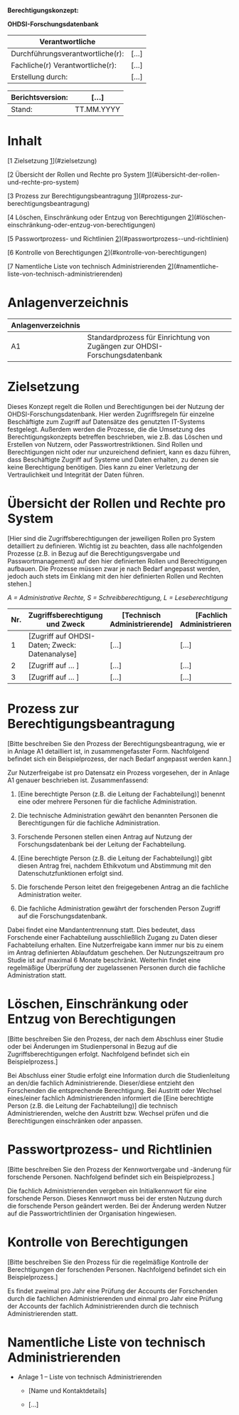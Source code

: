 **Berechtigungskonzept:**

**OHDSI-Forschungsdatenbank**

| Verantwortliche                  |                                 |
|----------------------------------|---------------------------------|
| Durchführungsverantwortliche(r): | <span class="mark">\[…\]</span> |
| Fachliche(r) Verantwortliche(r): | <span class="mark">\[…\]</span> |
| Erstellung durch:                | <span class="mark">\[…\]</span> |

| Berichtsversion: | <span class="mark">\[…\]</span>      |
|------------------|--------------------------------------|
| Stand:           | <span class="mark">TT.MM.YYYY</span> |

# Inhalt

[1 Zielsetzung [1](#zielsetzung)](#zielsetzung)

[2 Übersicht der Rollen und Rechte pro System
[1](#übersicht-der-rollen-und-rechte-pro-system)](#übersicht-der-rollen-und-rechte-pro-system)

[3 Prozess zur Berechtigungsbeantragung
[1](#prozess-zur-berechtigungsbeantragung)](#prozess-zur-berechtigungsbeantragung)

[4 Löschen, Einschränkung oder Entzug von Berechtigungen
[2](#löschen-einschränkung-oder-entzug-von-berechtigungen)](#löschen-einschränkung-oder-entzug-von-berechtigungen)

[5 Passwortprozess- und Richtlinien
[2](#passwortprozess--und-richtlinien)](#passwortprozess--und-richtlinien)

[6 Kontrolle von Berechtigungen
[2](#kontrolle-von-berechtigungen)](#kontrolle-von-berechtigungen)

[7 Namentliche Liste von technisch Administrierenden
[2](#namentliche-liste-von-technisch-administrierenden)](#namentliche-liste-von-technisch-administrierenden)

# Anlagenverzeichnis

| Anlagenverzeichnis |                                                                            |
|--------------------|----------------------------------------------------------------------------|
| A1                 | Standardprozess für Einrichtung von Zugängen zur OHDSI-Forschungsdatenbank |

# Zielsetzung

Dieses Konzept regelt die Rollen und Berechtigungen bei der Nutzung der
OHDSI-Forschungsdatenbank. Hier werden Zugriffsregeln für einzelne
Beschäftigte zum Zugriff auf Datensätze des genutzten IT-Systems
festgelegt. Außerdem werden die Prozesse, die die Umsetzung des
Berechtigungskonzepts betreffen beschrieben, wie z.B. das Löschen und
Erstellen von Nutzern, oder Passwortrestriktionen. Sind Rollen und
Berechtigungen nicht oder nur unzureichend definiert, kann es dazu
führen, dass Beschäftigte Zugriff auf Systeme und Daten erhalten, zu
denen sie keine Berechtigung benötigen. Dies kann zu einer Verletzung
der Vertraulichkeit und Integrität der Daten führen.

# Übersicht der Rollen und Rechte pro System

<span class="mark">\[Hier sind die Zugriffsberechtigungen der jeweiligen
Rollen pro System detailliert zu definieren. Wichtig ist zu beachten,
dass alle nachfolgenden Prozesse (z.B. in Bezug auf die
Berechtigungsvergabe und Passwortmanagement) auf den hier definierten
Rollen und Berechtigungen aufbauen. Die Prozesse müssen zwar je nach
Bedarf angepasst werden, jedoch auch stets im Einklang mit den hier
definierten Rollen und Rechten stehen.\]</span>

*A = Administrative Rechte, S = Schreibberechtigung, L =
Leseberechtigung*

| **Nr.** | **Zugriffsberechtigung und Zweck**                                         | <span class="mark">\[Technisch Administrierende\]</span> | <span class="mark">\[Fachlich Administrierende\]</span> | <span class="mark">\[Forschende\]</span> |
|---------|----------------------------------------------------------------------------|----------------------------------------------------------|---------------------------------------------------------|------------------------------------------|
| 1       | <span class="mark">\[Zugriff auf OHDSI-Daten; Zweck: Datenanalyse\]</span> | <span class="mark">\[…\]</span>                          | <span class="mark">\[…\]</span>                         | <span class="mark">\[…\]</span>          |
| 2       | <span class="mark">\[Zugriff auf … \]</span>                               | <span class="mark">\[…\]</span>                          | <span class="mark">\[…\]</span>                         | <span class="mark">\[…\]</span>          |
| 3       | <span class="mark">\[Zugriff auf … \]</span>                               | <span class="mark">\[…\]</span>                          | <span class="mark">\[…\]</span>                         | <span class="mark">\[…\]</span>          |

# Prozess zur Berechtigungsbeantragung

<span class="mark">\[Bitte beschreiben Sie den Prozess der
Berechtigungsbeantragung, wie er in Anlage A1 detailliert ist, in
zusammengefasster Form. Nachfolgend befindet sich ein Beispielprozess,
der nach Bedarf angepasst werden kann.\]</span>

Zur Nutzerfreigabe ist pro Datensatz ein Prozess vorgesehen, der in
Anlage A1 genauer beschrieben ist. Zusammenfassend:

1.  <span class="mark">\[Eine berechtigte Person (z.B. die Leitung der
    Fachabteilung)\]</span> benennt eine oder mehrere Personen für die
    fachliche Administration.

2.  Die technische Administration gewährt den benannten Personen die
    Berechtigungen für die fachliche Administration.

3.  Forschende Personen stellen einen Antrag auf Nutzung der
    Forschungsdatenbank bei der Leitung der Fachabteilung.

4.  <span class="mark">\[Eine berechtigte Person (z.B. die Leitung der
    Fachabteilung)\]</span> gibt diesen Antrag frei, nachdem Ethikvotum
    und Abstimmung mit den Datenschutzfunktionen erfolgt sind.

5.  Die forschende Person leitet den freigegebenen Antrag an die
    fachliche Administration weiter.

6.  Die fachliche Administration gewährt der forschenden Person Zugriff
    auf die Forschungsdatenbank.

Dabei findet eine Mandantentrennung statt. Dies bedeutet, dass
Forschende einer Fachabteilung ausschließlich Zugang zu Daten dieser
Fachabteilung erhalten. Eine Nutzerfreigabe kann immer nur bis zu einem
im Antrag definierten Ablaufdatum geschehen. Der Nutzungszeitraum pro
Studie ist auf maximal 6 Monate beschränkt. Weiterhin findet eine
regelmäßige Überprüfung der zugelassenen Personen durch die fachliche
Administration statt.

# Löschen, Einschränkung oder Entzug von Berechtigungen

<span class="mark">\[Bitte beschreiben Sie den Prozess, der nach dem
Abschluss einer Studie oder bei Änderungen im Studienpersonal in Bezug
auf die Zugriffsberechtigungen erfolgt. Nachfolgend befindet sich ein
Beispielprozess.\]</span>

Bei Abschluss einer Studie erfolgt eine Information durch die
Studienleitung an den/die fachlich Administrierende. Dieser/diese
entzieht den Forschenden die entsprechende Berechtigung. Bei Austritt
oder Wechsel eines/einer fachlich Administrierenden informiert die
<span class="mark">\[Eine berechtigte Person (z.B. die Leitung der
Fachabteilung)\]</span> die technisch Administrierenden, welche den
Austritt bzw. Wechsel prüfen und die Berechtigungen einschränken oder
anpassen.

#  Passwortprozess- und Richtlinien

<span class="mark">\[Bitte beschreiben Sie den Prozess der
Kennwortvergabe und -änderung für forschende Personen. Nachfolgend
befindet sich ein Beispielprozess.\]</span>

Die fachlich Administrierenden vergeben ein Initialkennwort für eine
forschende Person. Dieses Kennwort muss bei der ersten Nutzung durch die
forschende Person geändert werden. Bei der Änderung werden Nutzer auf
die Passwortrichtlinien der Organisation hingewiesen.

# Kontrolle von Berechtigungen

<span class="mark">\[Bitte beschreiben Sie den Prozess für die
regelmäßige Kontrolle der Berechtigungen der forschenden Personen.
Nachfolgend befindet sich ein Beispielprozess.\]</span>

Es findet zweimal pro Jahr eine Prüfung der Accounts der Forschenden
durch die fachlichen Administrierenden und einmal pro Jahr eine Prüfung
der Accounts der fachlich Administrierenden durch die technisch
Administrierenden statt.

# Namentliche Liste von technisch Administrierenden

- Anlage 1 – Liste von technisch Administrierenden

  - <span class="mark">\[Name und Kontaktdetails\]</span>

  - <span class="mark">\[…\]</span>
